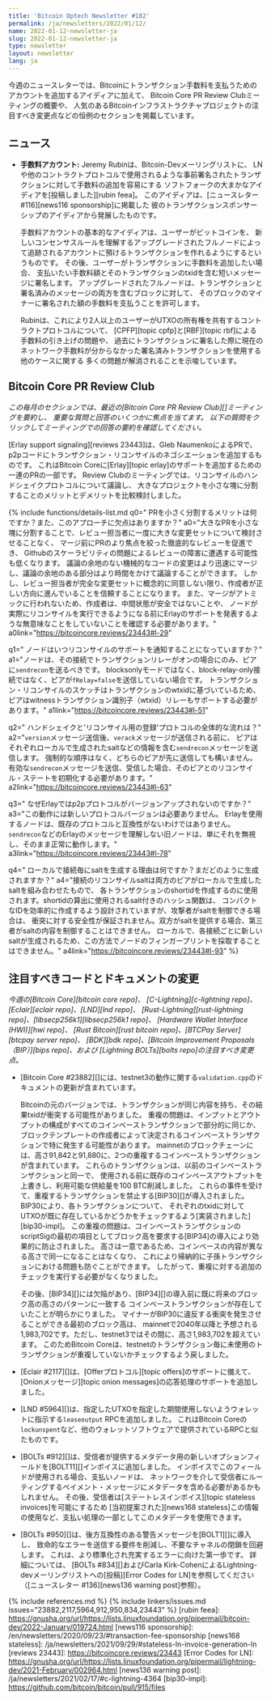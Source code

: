 ```yaml
---
title: 'Bitcoin Optech Newsletter #182'
permalink: /ja/newsletters/2022/01/12/
name: 2022-01-12-newsletter-ja
slug: 2022-01-12-newsletter-ja
type: newsletter
layout: newsletter
lang: ja
---
```

今週のニュースレターでは、Bitcoinにトランザクション手数料を支払うためのアカウントを追加するアイディアに加えて、
Bitcoin Core PR Review Clubミーティングの概要や、
人気のあるBitcoinインフラストラクチャプロジェクトの注目すべき変更点などの恒例のセクションを掲載しています。

## ニュース

- **<!--fee-accounts-->手数料アカウント:** Jeremy Rubinは、Bitcoin-Devメーリングリストに、
  LNや他のコントラクトプロトコルで使用されるような事前署名されたトランザクションに対して手数料の追加を容易にする
  ソフトフォークの大まかなアイディアを[投稿しました][rubin feea]。
  このアイディアは、[ニュースレター #116][news116 sponsorship]に掲載した
  彼のトランザクションスポンサーシップのアイディアから発展したものです。

  手数料アカウントの基本的なアイディアは、ユーザーがビットコインを、
  新しいコンセンサスルールを理解するアップグレードされたフルノードによって追跡されるアカウントに預けるトランザクションを作れるようにするというものです。
  その後、ユーザーがトランザクションに手数料を追加したい場合、
  支払いたい手数料額とそのトランザクションのtxidを含む短いメッセージに署名します。
  アップグレードされたフルノードは、トランザクションと署名済みのメッセージの両方を含むブロックに対して、
  そのブロックのマイナーに署名された額の手数料を支払うことを許可します。

  Rubinは、これにより2人以上のユーザーがUTXOの所有権を共有するコントラクトプロトコルについて、
  [CPFP][topic cpfp]と[RBF][topic rbf]による手数料の引き上げの問題や、
  過去にトランザクションに署名した際に現在のネットワーク手数料が分からなかった署名済みトランザクションを使用する他のケースに関する
  多くの問題が解消されることを示唆しています。

## Bitcoin Core PR Review Club

*この毎月のセクションでは、最近の[Bitcoin Core PR Review Club][]ミーティングを要約し、
重要な質問と回答のいくつかに焦点を当てます。
以下の質問をクリックしてミーティングでの回答の要約を確認してください。*

[Erlay support signaling][reviews 23443]は、Gleb NaumenkoによるPRで、
p2pコードにトランザクション・リコンサイルのネゴシエーションを追加するものです。
これはBitcoin Coreに[Erlay][topic erlay]のサポートを追加するための一連のPRの一部です。
Review Clubのミーティングでは、リコンサイルのハンドシェイクプロトコルについて議論し、
大きなプロジェクトを小さな塊に分割することのメリットとデメリットを比較検討しました。

{% include functions/details-list.md
  q0="<!--what-are-the-benefits-of-splitting-prs-into-smaller-parts-are-there-any-drawbacks-to-this-approach-->
PRを小さく分割するメリットは何ですか？また、このアプローチに欠点はありますか？"
  a0="大きなPRを小さな塊に分割することで、レビュー担当者に一度に大きな変更セットについて検討させることなく、
マージ前にPRのより焦点を絞った徹底的なレビューを促進でき、
Githubのスケーラビリティの問題によるレビューの障害に遭遇する可能性も低くなります。
議論の余地のない機械的なコードの変更はより迅速にマージし、議論の余地のある部分はより時間をかけて議論することができます。
しかし、レビュー担当者が完全な変更セットに概念的に同意しない限り、作成者が正しい方向に進んでいることを信頼することになります。
また、マージがアトミックに行われないため、作成者は、中間状態が安全ではないことや、
ノードが実際にリコンサイルを実行できるようになる前にErlayのサポートを発表するような無意味なことをしていないことを確認する必要があります。"
  a0link="https://bitcoincore.reviews/23443#l-29"

  q1="<!--when-are-nodes-supposed-to-announce-reconciliation-support-->
ノードはいつリコンサイルのサポートを通知することになっていますか？"
  a1="ノードは、その接続でトランザクションリレーがオンの場合にのみ、ピアに`sendrecon`を送るべきです。
blocksonlyモードではなく、block-relay-only接続ではなく、ピアが`fRelay=false`を送信していない場合です。
トランザクション・リコンサイルのスケッチはトランザクションのwtxidに基づいているため、
ピアはwitnessトランザクション識別子（wtxid）リレーもサポートする必要があります。"
  a1link="https://bitcoincore.reviews/23443#l-51"

  q2="<!--what-is-the-overall-handshake-and-registration-for-reconciliation-protocol-flow-->
ハンドシェイクと'リコンサイル用の登録'プロトコルの全体的な流れは？"
  a2="`version`メッセージ送信後、`verack`メッセージが送信される前に、
ピアはそれぞれローカルで生成されたsaltなどの情報を含む`sendrecon`メッセージを送信します。
強制的な順序はなく、どちらのピアが先に送信しても構いません。
有効な`sendrecon`メッセージを送信、受信した場合、そのピアとのリコンサイル・ステートを初期化する必要があります。"
  a2link="https://bitcoincore.reviews/23443#l-63"

  q3="<!--what-is-the-overall-handshake-and-registration-for-reconciliation-protocol-flow-->
なぜErlayではp2pプロトコルがバージョンアップされないのですか？"
  a3="この動作には新しいプロトコルバージョンは必要ありません。
Erlayを使用するノードは、既存のプロトコルと互換性がないわけではありません。
`sendrecon`などのErlayのメッセージを理解しない旧ノードは、単にそれを無視し、そのまま正常に動作します。"
  a3link="https://bitcoincore.reviews/23443#l-78"

  q4="<!--what-is-the-reason-for-generating-local-per-connection-salts-how-is-it-generated-->
ローカルで接続毎にsaltを生成する理由は何ですか？まだどのように生成されますか？"
  a4="接続のリコンサイルsaltは両方のピアがローカルで生成したsaltを組み合わせたもので、
各トランザクションのshortidを作成するのに使用されます。shortidの算出に使用されるsalt付きのハッシュ関数は、
コンパクトなIDを効率的に作成するよう設計されていますが、攻撃者がsaltを制御できる場合は、
衝突に対する安全性が保証されません。双方がsaltを提供する場合、第三者がsaltの内容を制御することはできません。
ローカルで、各接続ごとに新しいsaltが生成されるため、この方法でノードのフィンガープリントを採取することはできません。"
  a4link="https://bitcoincore.reviews/23443#l-93"
%}

## 注目すべきコードとドキュメントの変更

*今週の[Bitcoin Core][bitcoin core repo]、
[C-Lightning][c-lightning repo]、[Eclair][eclair repo]、[LND][lnd repo]、
[Rust-Lightning][rust-lightning repo]、[libsecp256k1][libsecp256k1 repo]、
[Hardware Wallet Interface (HWI)][hwi repo]、
[Rust Bitcoin][rust bitcoin repo]、[BTCPay Server][btcpay server repo]、
[BDK][bdk repo]、[Bitcoin Improvement Proposals（BIP）][bips repo]、および
[Lightning BOLTs][bolts repo]の注目すべき変更点。*

- [Bitcoin Core #23882][]には、testnet3の動作に関する`validation.cpp`のドキュメントの更新が含まれています。

  Bitcoinの元のバージョンでは、トランザクションが同じ内容を持ち、その結果txidが衝突する可能性がありました。
  重複の問題は、インプットとアウトプットの構成がすべてのコインベーストランザクションで部分的に同じか、
  ブロックテンプレートの作成者によって決定されるコインベーストランザクションで特に発生する可能性があります。
  mainnetのブロックチェーンには、高さ91,842と91,880に、2つの重複するコインベーストランザクションが含まれています。
  これらのトランザクションは、以前のコインベーストランザクションと同一で、
  使用される前に既存のコインベースアウトプットを上書きし、利用可能な供給量を100 BTC削減しました。
  これらの事件を受けて、重複するトランザクションを禁止する[BIP30][]が導入されました。
  BIP30により、各トランザクションについて、
  それぞれのtxidに対してUTXOが既に存在しているかどうかをチェックするよう[実装されました][bip30-impl]。
  この重複の問題は、コインベーストランザクションのscriptSigの最初の項目としてブロック高を要求する[BIP34]の導入により効果的に防止されました。
  高さは一意であるため、コインベースの内容が異なる高さで同一になることはなくなり、
  これにより帰納的に子孫トランザクションにおける問題も防ぐことができます。
  したがって、重複に対する追加のチェックを実行する必要がなくなりました。

  その後、[BIP34][]には欠陥があり、[BIP34][]の導入前に既に将来のブロック高の高さのパターンに一致する
  コインベーストランザクションが存在していたことが明らかにりました。
  マイナーがBIP30に違反する衝突を発生させることができる最初のブロック高は、
  mainnetで2040年以降と予想される1,983,702です。ただし、testnet3ではその間に、高さ1,983,702を超えています。
  このためBitcoin Coreは、testnetのトランザクション毎に未使用のトランザクションが重複していないかチェックするよう戻しました。

- [Eclair #2117][]は、[Offerプロトコル][topic offers]のサポートに備えて、
  [Onionメッセージ][topic onion messages]の応答処理のサポートを追加しました。

- [LND #5964][]は、指定したUTXOを指定した期間使用しないようウォレットに指示する`leaseoutput` RPCを追加しました。
  これはBitcoin Coreの`lockunspent`など、他のウォレットソフトウェアで提供されているRPCと似たものです。

- [BOLTs #912][]は、受信者が提供するメタデータ用の新しいオプションフィールドを[BOLT11][]インボイスに追加しました。
  インボイスでこのフィールドが使用される場合、支払いノードは、
  ネットワークを介して受信者にルーティングするペイメント・メッセージにメタデータを含める必要があるかもしれません。
  その後、受信者は[ステートレスインボイス][topic stateless invoices]を可能にするため
  [当初提案された][news168 stateless]この情報の使用など、支払い処理の一部としてこのメタデータを使用できます。

- [BOLTs #950][]は、後方互換性のある警告メッセージを[BOLT1][]に導入し、
  致命的なエラーを送信する要件を削減し、不要なチャネルの閉鎖を回避します。
  これは、より標準化され充実するエラーに向けた第一歩です。
  詳細については、
  [BOLTs #834][]およびCarla Kirk-CohenによるLightning-devメーリングリストへの[投稿][Error Codes for LN]を参照してください
  （[ニュースレター #136][news136 warning post]参照）。

{% include references.md %}
{% include linkers/issues.md issues="23882,2117,5964,912,950,834,23443" %}
[rubin feea]: https://gnusha.org/url/https://lists.linuxfoundation.org/pipermail/bitcoin-dev/2022-January/019724.html
[news116 sponsorship]: /en/newsletters/2020/09/23/#transaction-fee-sponsorship
[news168 stateless]: /ja/newsletters/2021/09/29/#stateless-ln-invoice-generation-ln
[reviews 23443]: https://bitcoincore.reviews/23443
[Error Codes for LN]: https://gnusha.org/url/https://lists.linuxfoundation.org/pipermail/lightning-dev/2021-February/002964.html
[news136 warning post]: /ja/newsletters/2021/02/17/#c-lightning-4364
[bip30-impl]: https://github.com/bitcoin/bitcoin/pull/915/files
